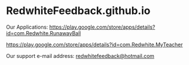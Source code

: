 # RedwhiteFeedback.github.io

Our Applications:
https://play.google.com/store/apps/details?id=com.Redwhite.RunawayBall

https://play.google.com/store/apps/details?id=com.Redwhite.MyTeacher

Our support e-mail address:
redwhitefeedback@hotmail.com
